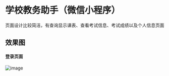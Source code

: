 # 学校教务助手（微信小程序）
页面设计比较简洁，有查询显示课表、查看考试信息、考试成绩以及个人信息页面
## 效果图
#### 登录页面
![image](url:'https://github.com/maoyaoya/Educational-assistant/show/login.jpg')
